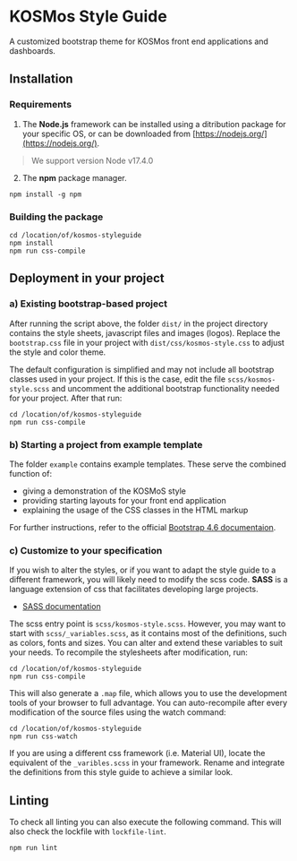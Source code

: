 # KOSMos Style Guide

A customized bootstrap theme for KOSMos front end applications and dashboards.

## Installation

### Requirements

1. The **Node.js** framework can be installed using a ditribution package for your specific OS, or can be downloaded 
from [https://nodejs.org/](https://nodejs.org/).
> We support version Node v17.4.0
2. The **npm** package manager.

```console
npm install -g npm
```

### Building the package

```console
cd /location/of/kosmos-styleguide
npm install
npm run css-compile
```

## Deployment in your project

### a) Existing bootstrap-based project

After running the script above, the folder `dist/` in the project directory contains the style sheets, javascript files and images (logos). Replace the `bootstrap.css` file in your project with `dist/css/kosmos-style.css` to adjust the style and color theme.

The default configuration is simplified and may not include all bootstrap classes used in your project. If this is the case, edit the file `scss/kosmos-style.scss` and uncomment the additional bootstrap functionality needed for your project. After that run:

```console
cd /location/of/kosmos-styleguide
npm run css-compile
```

### b) Starting a project from example template

The folder `example` contains example templates. These serve the combined function of:
- giving a demonstration of the KOSMoS style
- providing starting layouts for your front end application
- explaining the usage of the CSS classes in the HTML markup

For further instructions, refer to the official [Bootstrap 4.6 documentaion](https://getbootstrap.com/docs/4.6/getting-started/introduction/).

### c) Customize to your specification

If you wish to alter the styles, or if you want to adapt the style guide to a different framework, you will likely need to modify the scss code. **SASS** is a language extension of css that facilitates developing large projects.

* [SASS documentation](https://sass-lang.com/documentation)

The scss entry point is `scss/kosmos-style.scss`. However, you may want to start with `scss/_variables.scss`, as it contains most of the definitions, such as colors, fonts and sizes. You can alter and extend these variables to suit your needs. To recompile the stylesheets after modification, run:

```console
cd /location/of/kosmos-styleguide
npm run css-compile
```

This will also generate a `.map` file, which allows you to use the development tools of your browser to full advantage. You can auto-recompile after every modification of the source files using the watch command:

```console
cd /location/of/kosmos-styleguide
npm run css-watch
```

If you are using a different css framework (i.e. Material UI), locate the equivalent of the `_varibles.scss` in your framework. Rename and integrate the definitions from this style guide to achieve a similar look.

## Linting

To check all linting you can also execute the following command. This will also check the lockfile with `lockfile-lint`.

```console
npm run lint
```
